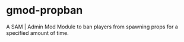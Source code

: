 # gmod-propban
A SAM | Admin Mod Module to ban players from spawning props for a specified amount of time.
